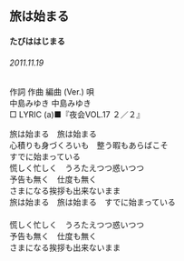 ## 旅は始まる
#### たびははじまる
###### 2011.11.19


作詞  作曲  編曲 (Ver.)   唄  
中島みゆき   中島みゆき          
□ LYRIC (a)■『夜会VOL.17 ２／２』  
  
  
旅は始まる　旅は始まる  
心積りも身づくろいも　整う暇もあらばこそ  
すでに始まっている  
慌しく忙しく　うろたえつつ惑いつつ  
予告も無く　仕度も無く  
さまになる挨拶も出来ないまま  
旅は始まる　旅は始まる　すでに始まっている  
　　　　　　　  
慌しく忙しく　うろたえつつ惑いつつ  
予告も無く　仕度も無く  
さまになる挨拶も出来ないまま  